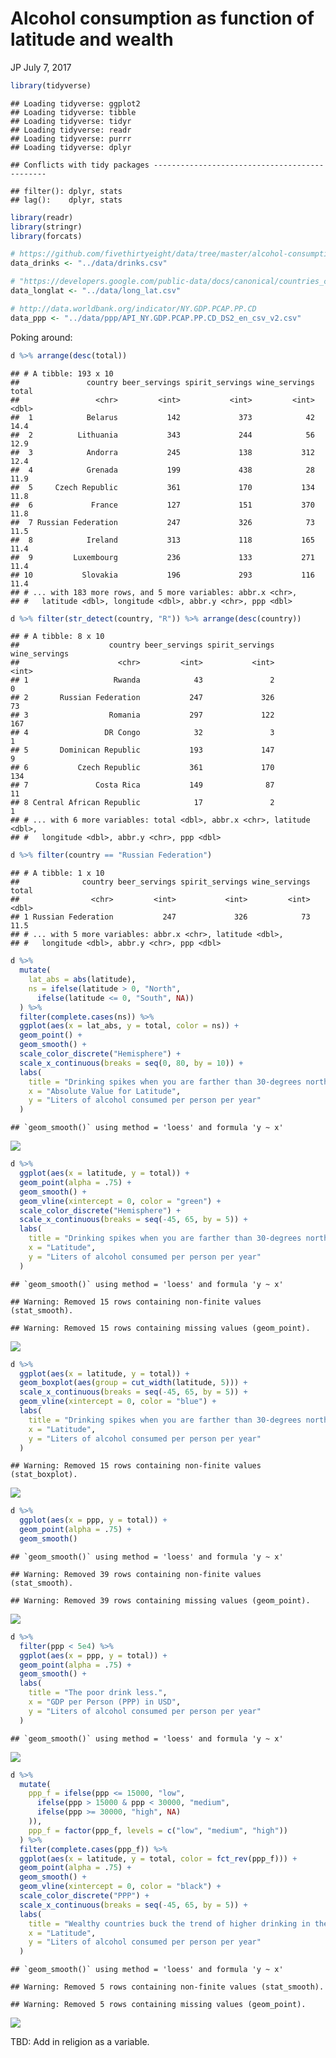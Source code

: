 Alcohol consumption as function of latitude and wealth
================
JP
July 7, 2017

``` r
library(tidyverse)
```

    ## Loading tidyverse: ggplot2
    ## Loading tidyverse: tibble
    ## Loading tidyverse: tidyr
    ## Loading tidyverse: readr
    ## Loading tidyverse: purrr
    ## Loading tidyverse: dplyr

    ## Conflicts with tidy packages ----------------------------------------------

    ## filter(): dplyr, stats
    ## lag():    dplyr, stats

``` r
library(readr)
library(stringr)
library(forcats)
```

``` r
# https://github.com/fivethirtyeight/data/tree/master/alcohol-consumption
data_drinks <- "../data/drinks.csv"

# "https://developers.google.com/public-data/docs/canonical/countries_csv"
data_longlat <- "../data/long_lat.csv"

# http://data.worldbank.org/indicator/NY.GDP.PCAP.PP.CD
data_ppp <- "../data/ppp/API_NY.GDP.PCAP.PP.CD_DS2_en_csv_v2.csv"
```

Poking around:

``` r
d %>% arrange(desc(total))
```

    ## # A tibble: 193 x 10
    ##               country beer_servings spirit_servings wine_servings total
    ##                 <chr>         <int>           <int>         <int> <dbl>
    ##  1            Belarus           142             373            42  14.4
    ##  2          Lithuania           343             244            56  12.9
    ##  3            Andorra           245             138           312  12.4
    ##  4            Grenada           199             438            28  11.9
    ##  5     Czech Republic           361             170           134  11.8
    ##  6             France           127             151           370  11.8
    ##  7 Russian Federation           247             326            73  11.5
    ##  8            Ireland           313             118           165  11.4
    ##  9         Luxembourg           236             133           271  11.4
    ## 10           Slovakia           196             293           116  11.4
    ## # ... with 183 more rows, and 5 more variables: abbr.x <chr>,
    ## #   latitude <dbl>, longitude <dbl>, abbr.y <chr>, ppp <dbl>

``` r
d %>% filter(str_detect(country, "R")) %>% arrange(desc(country))
```

    ## # A tibble: 8 x 10
    ##                    country beer_servings spirit_servings wine_servings
    ##                      <chr>         <int>           <int>         <int>
    ## 1                   Rwanda            43               2             0
    ## 2       Russian Federation           247             326            73
    ## 3                  Romania           297             122           167
    ## 4                 DR Congo            32               3             1
    ## 5       Dominican Republic           193             147             9
    ## 6           Czech Republic           361             170           134
    ## 7               Costa Rica           149              87            11
    ## 8 Central African Republic            17               2             1
    ## # ... with 6 more variables: total <dbl>, abbr.x <chr>, latitude <dbl>,
    ## #   longitude <dbl>, abbr.y <chr>, ppp <dbl>

``` r
d %>% filter(country == "Russian Federation")
```

    ## # A tibble: 1 x 10
    ##              country beer_servings spirit_servings wine_servings total
    ##                <chr>         <int>           <int>         <int> <dbl>
    ## 1 Russian Federation           247             326            73  11.5
    ## # ... with 5 more variables: abbr.x <chr>, latitude <dbl>,
    ## #   longitude <dbl>, abbr.y <chr>, ppp <dbl>

``` r
d %>% 
  mutate(
    lat_abs = abs(latitude),
    ns = ifelse(latitude > 0, "North",
      ifelse(latitude <= 0, "South", NA))
  ) %>% 
  filter(complete.cases(ns)) %>% 
  ggplot(aes(x = lat_abs, y = total, color = ns)) + 
  geom_point() + 
  geom_smooth() + 
  scale_color_discrete("Hemisphere") + 
  scale_x_continuous(breaks = seq(0, 80, by = 10)) + 
  labs(
    title = "Drinking spikes when you are farther than 30-degrees north from the equator,\nespecially so in the northern hemisphere.",
    x = "Absolute Value for Latitude",
    y = "Liters of alcohol consumed per person per year"
  )
```

    ## `geom_smooth()` using method = 'loess' and formula 'y ~ x'

![](drinks_files/figure-markdown_github-ascii_identifiers/unnamed-chunk-3-1.png)

``` r
d %>% 
  ggplot(aes(x = latitude, y = total)) + 
  geom_point(alpha = .75) + 
  geom_smooth() + 
  geom_vline(xintercept = 0, color = "green") + 
  scale_color_discrete("Hemisphere") + 
  scale_x_continuous(breaks = seq(-45, 65, by = 5)) + 
  labs(
    title = "Drinking spikes when you are farther than 30-degrees north from the equator,\nespecially so in the northern hemisphere.",
    x = "Latitude",
    y = "Liters of alcohol consumed per person per year"
  )
```

    ## `geom_smooth()` using method = 'loess' and formula 'y ~ x'

    ## Warning: Removed 15 rows containing non-finite values (stat_smooth).

    ## Warning: Removed 15 rows containing missing values (geom_point).

![](drinks_files/figure-markdown_github-ascii_identifiers/unnamed-chunk-4-1.png)

``` r
d %>% 
  ggplot(aes(x = latitude, y = total)) + 
  geom_boxplot(aes(group = cut_width(latitude, 5))) + 
  scale_x_continuous(breaks = seq(-45, 65, by = 5)) + 
  geom_vline(xintercept = 0, color = "blue") + 
  labs(
    title = "Drinking spikes when you are farther than 30-degrees north from the equator,\nespecially so in the northern hemisphere.",
    x = "Latitude",
    y = "Liters of alcohol consumed per person per year"
  )
```

    ## Warning: Removed 15 rows containing non-finite values (stat_boxplot).

![](drinks_files/figure-markdown_github-ascii_identifiers/unnamed-chunk-5-1.png)

``` r
d %>% 
  ggplot(aes(x = ppp, y = total)) + 
  geom_point(alpha = .75) + 
  geom_smooth() 
```

    ## `geom_smooth()` using method = 'loess' and formula 'y ~ x'

    ## Warning: Removed 39 rows containing non-finite values (stat_smooth).

    ## Warning: Removed 39 rows containing missing values (geom_point).

![](drinks_files/figure-markdown_github-ascii_identifiers/unnamed-chunk-6-1.png)

``` r
d %>% 
  filter(ppp < 5e4) %>% 
  ggplot(aes(x = ppp, y = total)) + 
  geom_point(alpha = .75) + 
  geom_smooth() + 
  labs(
    title = "The poor drink less.",
    x = "GDP per Person (PPP) in USD",
    y = "Liters of alcohol consumed per person per year"
  ) 
```

    ## `geom_smooth()` using method = 'loess' and formula 'y ~ x'

![](drinks_files/figure-markdown_github-ascii_identifiers/unnamed-chunk-6-2.png)

``` r
d %>% 
  mutate(
    ppp_f = ifelse(ppp <= 15000, "low",
      ifelse(ppp > 15000 & ppp < 30000, "medium",
      ifelse(ppp >= 30000, "high", NA)
    )),
    ppp_f = factor(ppp_f, levels = c("low", "medium", "high"))
  ) %>% 
  filter(complete.cases(ppp_f)) %>% 
  ggplot(aes(x = latitude, y = total, color = fct_rev(ppp_f))) + 
  geom_point(alpha = .75) + 
  geom_smooth() + 
  geom_vline(xintercept = 0, color = "black") + 
  scale_color_discrete("PPP") + 
  scale_x_continuous(breaks = seq(-45, 65, by = 5)) + 
  labs(
    title = "Wealthy countries buck the trend of higher drinking in the far north.",
    x = "Latitude",
    y = "Liters of alcohol consumed per person per year"
  )
```

    ## `geom_smooth()` using method = 'loess' and formula 'y ~ x'

    ## Warning: Removed 5 rows containing non-finite values (stat_smooth).

    ## Warning: Removed 5 rows containing missing values (geom_point).

![](drinks_files/figure-markdown_github-ascii_identifiers/unnamed-chunk-7-1.png)

TBD: Add in religion as a variable.
